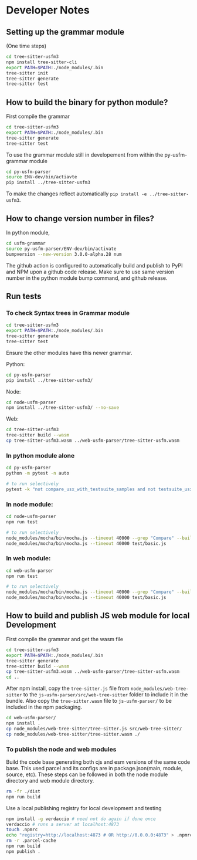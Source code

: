 # Developer Notes

## Setting up the grammar module
(One time steps)
```bash
cd tree-sitter-usfm3
npm install tree-sitter-cli
export PATH=$PATH:./node_modules/.bin
tree-sitter init
tree-sitter generate
tree-sitter test
```

## How to build the binary for python module?

First compile the grammar
```bash
cd tree-sitter-usfm3
export PATH=$PATH:./node_modules/.bin
tree-sitter generate
tree-sitter test
```
To use the grammar module still in developement from within the py-usfm-grammar module
```bash
cd py-usfm-parser
source ENV-dev/bin/actiavte
pip install ../tree-sitter-usfm3
```

To make the changes reflect automatically `pip install -e ../tree-sitter-usfm3`.

## How to change version number in files?

In python module,
```bash
cd usfm-grammar
source py-usfm-parser/ENV-dev/bin/activate
bumpversion --new-version 3.0.0-alpha.28 num
```

The github action is configured to automatically build and publish to PyPI and NPM upon a github code release. Make sure to use same version number in the python module bump command, and github release.

## Run tests
### To check Syntax trees in Grammar module
```bash
cd tree-sitter-usfm3
export PATH=$PATH:./node_modules/.bin
tree-sitter generate
tree-sitter test
```

Ensure the other modules have this newer grammar.

Python:
```bash
cd py-usfm-parser
pip install ../tree-sitter-usfm3/
```

Node:
```bash
cd node-usfm-parser
npm install ../tree-sitter-usfm3/ --no-save
```

Web:
```bash
cd tree-sitter-usfm3
tree-sitter build --wasm
cp tree-sitter-usfm3.wasm ../web-usfm-parser/tree-sitter-usfm.wasm
```


### In python module alone

```bash
cd py-usfm-parser
python -m pytest -n auto

# to run selectively
pytest -k "not compare_usx_with_testsuite_samples and not testsuite_usx_with_rnc_grammar and not generated_usx_with_rnc_grammar and not samples-from-wild" -n auto

```

### In node module:

```bash
cd node-usfm-parser
npm run test

# to run selectively
node_modules/mocha/bin/mocha.js --timeout 40000 --grep "Compare" --bail
node_modules/mocha/bin/mocha.js --timeout 40000 test/basic.js
```

### In web module:

```bash
cd web-usfm-parser
npm run test

# to run selectively
node_modules/mocha/bin/mocha.js --timeout 40000 --grep "Compare" --bail
node_modules/mocha/bin/mocha.js --timeout 40000 test/basic.js
```


## How to build and publish JS web module for local Development

First compile the grammar and get the wasm file
```bash
cd tree-sitter-usfm3
export PATH=$PATH:./node_modules/.bin
tree-sitter generate
tree-sitter build --wasm
cp tree-sitter-usfm3.wasm ../web-usfm-parser/tree-sitter-usfm.wasm
cd ..
```
After npm install, copy the `tree-sitter.js` file from `node_modules/web-tree-sitter` to the `js-usfm-parser/src/web-tree-sitter` folder to include it in the bundle. Also copy the `tree-sitter.wasm` file to `js-usfm-parser/` to be included in the npm packaging.

```bash
cd web-usfm-parser/
npm install .
cp node_modules/web-tree-sitter/tree-sitter.js src/web-tree-sitter/
cp node_modules/web-tree-sitter/tree-sitter.wasm ./

```

### To publish the node and web modules

Build the code base generating both cjs and esm versions of the same code base. This used parcel and its configs are in package.json(main, module, source, etc). These steps can be followed in both the node module directory and web module directory.

```bash
rm -fr ./dist
npm run build
```

Use  a local publishing registry for local development and testing

```bash
npm install -g verdaccio # need not do again if done once
verdaccio # runs a server at localhost:4873
touch .npmrc
echo "registry=http://localhost:4873 # OR http://0.0.0.0:4873" > .npmrc
rm -r .parcel-cache
npm run build
npm publish .
```

